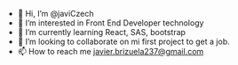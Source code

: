 - 👋 Hi, I’m @javiCzech
- 👀 I’m interested in Front End Developer technology
- 🌱 I’m currently learning React, SAS, bootstrap
- 💞️ I’m looking to collaborate on mi first project to get a job.
- 📫 How to reach me javier.brizuela237@gmail.com

<!---
javiCzech/javiCzech is a ✨ special ✨ repository because its `README.md` (this file) appears on your GitHub profile.
You can click the Preview link to take a look at your changes.
--->
